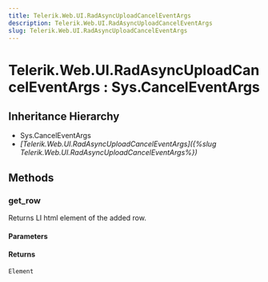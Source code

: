 ```yaml
---
title: Telerik.Web.UI.RadAsyncUploadCancelEventArgs
description: Telerik.Web.UI.RadAsyncUploadCancelEventArgs
slug: Telerik.Web.UI.RadAsyncUploadCancelEventArgs
---
```


# Telerik.Web.UI.RadAsyncUploadCancelEventArgs : Sys.CancelEventArgs

## Inheritance Hierarchy

* Sys.CancelEventArgs
* *[Telerik.Web.UI.RadAsyncUploadCancelEventArgs]({%slug Telerik.Web.UI.RadAsyncUploadCancelEventArgs%})*


## Methods

### get_row

Returns LI html element of the added row.

#### Parameters

#### Returns

`Element`

